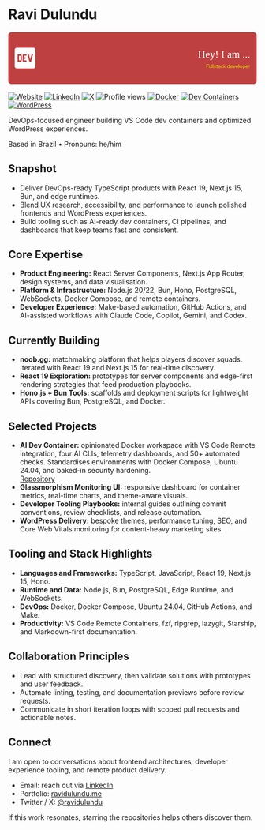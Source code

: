 # Ravi Dulundu

![Header image for Ravi Dulundu](./github-header-image.png)

[![Website][website-badge]][website-url]
[![LinkedIn][linkedin-badge]][linkedin-url]
[![X][x-badge]][x-url]
![Profile views][views-badge]
[![Docker][docker-badge]][docker-url]
[![Dev Containers][devcontainers-badge]][devcontainers-url]
[![WordPress][wordpress-badge]][wordpress-url]

DevOps-focused engineer building VS Code dev containers and optimized
WordPress experiences.

Based in Brazil • Pronouns: he/him

## Snapshot

- Deliver DevOps-ready TypeScript products with React 19, Next.js 15, Bun, and
  edge runtimes.
- Blend UX research, accessibility, and performance to launch polished
  frontends and WordPress experiences.
- Build tooling such as AI-ready dev containers, CI pipelines, and dashboards
  that keep teams fast and consistent.

## Core Expertise

- **Product Engineering:** React Server Components, Next.js App Router, design
  systems, and data visualisation.
- **Platform & Infrastructure:** Node.js 20/22, Bun, Hono, PostgreSQL,
  WebSockets, Docker Compose, and remote containers.
- **Developer Experience:** Make-based automation, GitHub Actions, and
  AI-assisted workflows with Claude Code, Copilot, Gemini, and Codex.

## Currently Building

- **noob.gg:** matchmaking platform that helps players discover squads. Iterated
  with React 19 and Next.js 15 for real-time discovery.
- **React 19 Exploration:** prototypes for server components and edge-first
  rendering strategies that feed production playbooks.
- **Hono.js + Bun Tools:** scaffolds and deployment scripts for lightweight APIs
  covering Bun, PostgreSQL, and Docker.

## Selected Projects

- **AI Dev Container:** opinionated Docker workspace with VS Code Remote
  integration, four AI CLIs, telemetry dashboards, and 50+ automated checks.
  Standardises environments with Docker Compose, Ubuntu 24.04, and baked-in
  security hardening.  
  [Repository](https://github.com/ravidulundu/claude-dev-container)
- **Glassmorphism Monitoring UI:** responsive dashboard for container metrics,
  real-time charts, and theme-aware visuals.
- **Developer Tooling Playbooks:** internal guides outlining commit conventions,
  review checklists, and release automation.
- **WordPress Delivery:** bespoke themes, performance tuning, SEO, and Core Web
  Vitals monitoring for content-heavy marketing sites.

## Tooling and Stack Highlights

- **Languages and Frameworks:** TypeScript, JavaScript, React 19, Next.js 15,
  Hono.
- **Runtime and Data:** Node.js, Bun, PostgreSQL, Edge Runtime, and WebSockets.
- **DevOps:** Docker, Docker Compose, Ubuntu 24.04, GitHub Actions, and Make.
- **Productivity:** VS Code Remote Containers, fzf, ripgrep, lazygit, Starship,
  and Markdown-first documentation.

## Collaboration Principles

- Lead with structured discovery, then validate solutions with prototypes and
  user feedback.
- Automate linting, testing, and documentation previews before review requests.
- Communicate in short iteration loops with scoped pull requests and actionable
  notes.

## Connect

I am open to conversations about frontend architectures, developer experience
tooling, and remote product delivery.

- Email: reach out via [LinkedIn](https://linkedin.com/in/ravidulundu)
- Portfolio: [ravidulundu.me](https://ravidulundu.me)
- Twitter / X: [@ravidulundu](https://twitter.com/ravidulundu)

If this work resonates, starring the repositories helps others discover them.

[website-badge]: https://img.shields.io/badge/Website-000?logo=firefox
[website-url]: https://ravidulundu.me
[linkedin-badge]: https://img.shields.io/badge/LinkedIn-0A66C2?logo=linkedin
[linkedin-url]: https://linkedin.com/in/ravidulundu
[x-badge]: https://img.shields.io/badge/X-000000?style=flat&logo=x
[x-url]: https://twitter.com/ravidulundu
[views-badge]: https://komarev.com/ghpvc/?username=ravidulundu
[docker-badge]: https://img.shields.io/badge/Docker-1d3b53?logo=docker&logoColor=fff
[docker-url]: https://www.docker.com
[devcontainers-badge]: https://img.shields.io/badge/Dev%20Containers-0A7
[devcontainers-url]: https://code.visualstudio.com/docs/remote/containers
[wordpress-badge]: https://img.shields.io/badge/WordPress-21759B?logo=wordpress
[wordpress-url]: https://wordpress.org
